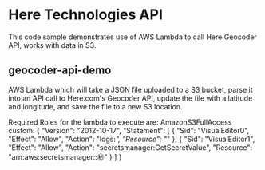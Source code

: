 # Here Technologies API

This code sample demonstrates use of AWS Lambda to call Here Geocoder API, works with data in S3.

## geocoder-api-demo
AWS Lambda which will take a JSON file uploaded to a S3 bucket, parse it into an API call to Here.com's Geocoder API, update the file with a latitude and longitude, and save the file to a new S3 location.

Required Roles for the lambda to execute are:
AmazonS3FullAccess
custom:
{
    "Version": "2012-10-17",
    "Statement": [
        {
            "Sid": "VisualEditor0",
            "Effect": "Allow",
            "Action": "logs:*",
            "Resource": "*"
        },
        {
            "Sid": "VisualEditor1",
            "Effect": "Allow",
            "Action": "secretsmanager:GetSecretValue",
            "Resource": "arn:aws:secretsmanager:<SecretsRegion>:<SecretsAccount>:secret:<SecretName>"
        }
    ]
}
